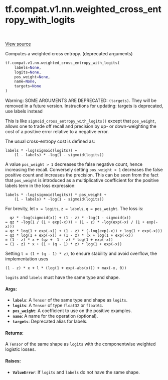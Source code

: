 <div itemscope itemtype="http://developers.google.com/ReferenceObject">
<meta itemprop="name" content="tf.compat.v1.nn.weighted_cross_entropy_with_logits" />
<meta itemprop="path" content="Stable" />
</div>

# tf.compat.v1.nn.weighted_cross_entropy_with_logits

<!-- Insert buttons and diff -->

<table class="tfo-notebook-buttons tfo-api" align="left">
</table>

<a target="_blank" href="/code/stable/tensorflow/python/ops/nn_impl.py">View source</a>



Computes a weighted cross entropy. (deprecated arguments)

``` python
tf.compat.v1.nn.weighted_cross_entropy_with_logits(
    labels=None,
    logits=None,
    pos_weight=None,
    name=None,
    targets=None
)
```



<!-- Placeholder for "Used in" -->

Warning: SOME ARGUMENTS ARE DEPRECATED: `(targets)`. They will be removed in a future version.
Instructions for updating:
targets is deprecated, use labels instead

This is like `sigmoid_cross_entropy_with_logits()` except that `pos_weight`,
allows one to trade off recall and precision by up- or down-weighting the
cost of a positive error relative to a negative error.

The usual cross-entropy cost is defined as:

    labels * -log(sigmoid(logits)) +
        (1 - labels) * -log(1 - sigmoid(logits))

A value `pos_weight > 1` decreases the false negative count, hence increasing
the recall.
Conversely setting `pos_weight < 1` decreases the false positive count and
increases the precision.
This can be seen from the fact that `pos_weight` is introduced as a
multiplicative coefficient for the positive labels term
in the loss expression:

    labels * -log(sigmoid(logits)) * pos_weight +
        (1 - labels) * -log(1 - sigmoid(logits))

For brevity, let `x = logits`, `z = labels`, `q = pos_weight`.
The loss is:

      qz * -log(sigmoid(x)) + (1 - z) * -log(1 - sigmoid(x))
    = qz * -log(1 / (1 + exp(-x))) + (1 - z) * -log(exp(-x) / (1 + exp(-x)))
    = qz * log(1 + exp(-x)) + (1 - z) * (-log(exp(-x)) + log(1 + exp(-x)))
    = qz * log(1 + exp(-x)) + (1 - z) * (x + log(1 + exp(-x))
    = (1 - z) * x + (qz +  1 - z) * log(1 + exp(-x))
    = (1 - z) * x + (1 + (q - 1) * z) * log(1 + exp(-x))

Setting `l = (1 + (q - 1) * z)`, to ensure stability and avoid overflow,
the implementation uses

    (1 - z) * x + l * (log(1 + exp(-abs(x))) + max(-x, 0))

`logits` and `labels` must have the same type and shape.

#### Args:


* <b>`labels`</b>: A `Tensor` of the same type and shape as `logits`.
* <b>`logits`</b>: A `Tensor` of type `float32` or `float64`.
* <b>`pos_weight`</b>: A coefficient to use on the positive examples.
* <b>`name`</b>: A name for the operation (optional).
* <b>`targets`</b>: Deprecated alias for labels.


#### Returns:

A `Tensor` of the same shape as `logits` with the componentwise
weighted logistic losses.



#### Raises:


* <b>`ValueError`</b>: If `logits` and `labels` do not have the same shape.

